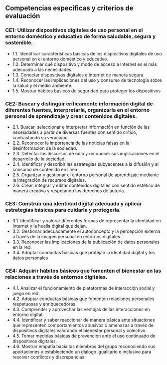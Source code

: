 ## Competencias específicas y criterios de evaluación

### CE1: Utilizar dispositivos digitales de uso personal en el entorno doméstico y educativo de forma saludable, segura y sostenible.

- 1.1. Identificar características básicas de los dispositivos digitales de uso personal en el entorno doméstico y educativo.
- 1.2. Determinar qué dispositivo y modo de acceso a Internet es el más adecuado a las necesidades.
- 1.3. Conectar dispositivos digitales a Internet de manera segura.
- 1.4. Reconocer las implicaciones del uso y consumo de tecnología sobre la salud y el medio ambiente.
- 1.5. Mostrar hábitos básicos de seguridad para proteger los dispositivos

### CE2: Buscar y distinguir críticamente información digital de diferentes fuentes, interpretarla, organizarla en el entorno personal de aprendizaje y crear contenidos digitales.

- 2.1. Buscar, seleccionar e interpretar información en función de las necesidades a partir de diversas fuentes con sentido crítico, contrastando su veracidad.
- 2.2. Reconocer la importancia de las noticias falsas en la desinformación de la sociedad.
- 2.3. Detectar los discursos de odio y reconocer sus implicaciones en el desarrollo de la sociedad.
- 2.4. Identificar y describir las estrategias subyacentes a la difusión y al consumo de contenido en línea.
- 2.5. Organizar y gestionar el entorno personal de aprendizaje mediante la integración de recursos digitales.
- 2.6. Crear, integrar y editar contenidos digitales con sentido estético de manera creativa
y respetando los derechos de autoría.

### CE3: Construir una identidad digital adecuada y aplicar estrategias básicas para cuidarla y protegerla.

- 3.1. Identificar y valorar diferentes formas de representar la identidad en Internet y la
huella digital que dejan.
- 3.2. Gestionar adecuadamente el autoconcepto y la percepción externa a través de la
imagen personal en entornos digitales.
- 3.3. Reconocer las implicaciones de la publicación de datos personales en la red.
- 3.4. Adoptar conductas básicas que protejan la identidad digital y los datos personales

### CE4: Adquirir hábitos básicos que fomenten el bienestar en las relaciones a través de entornos digitales.

- 4.1. Analizar el funcionamiento de plataformas de interacción social y juego en red.
- 4.2. Adoptar conductas básicas que fomenten relaciones personales respetuosas y enriquecedoras.
- 4.3. Comprender y aprovechar las ventajas de las interacciones en entorno digital.
- 4.4. Identificar y saber reaccionar de manera básica ante situaciones que representen comportamientos abusivos o amenazas a través de dispositivos digitales valorando el bienestar personal y colectivo.
- 4.5. Tomar medidas básicas de prevención ante el uso continuado de dispositivos digitales.
- 4.6. Mostrar empatía hacia los miembros del grupo reconociendo sus aportaciones y estableciendo un diálogo igualitario e inclusivo para resolver conflictos y discrepancias.
